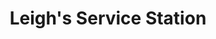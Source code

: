 ---
title: "Leigh's Service Station"
url: /hopewell-borough/leighs-service-station/
shop: Autowerkstatt
---